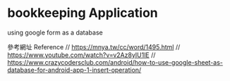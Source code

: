 # bookkeeping Application
using google form as a database

參考網址 Reference
//    https://mnya.tw/cc/word/1495.html
//    https://www.youtube.com/watch?v=v2Az8yIU1lE
//    https://www.crazycodersclub.com/android/how-to-use-google-sheet-as-database-for-android-app-1-insert-operation/
